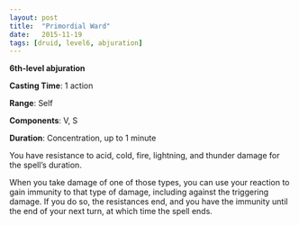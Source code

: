 ```yaml
---
layout: post
title:  "Primordial Ward"
date:   2015-11-19
tags: [druid, level6, abjuration]
---
```


**6th-level abjuration**

**Casting Time**: 1 action

**Range**: Self

**Components**: V, S

**Duration**: Concentration, up to 1 minute

You have resistance to acid, cold, fire, lightning, and thunder damage for the spell’s duration.

When you take damage of one of those types, you can use your reaction to gain immunity to that type of damage, including against the triggering damage. If you do so, the resistances end, and you have the immunity until the end of your next turn, at which time the spell ends.
